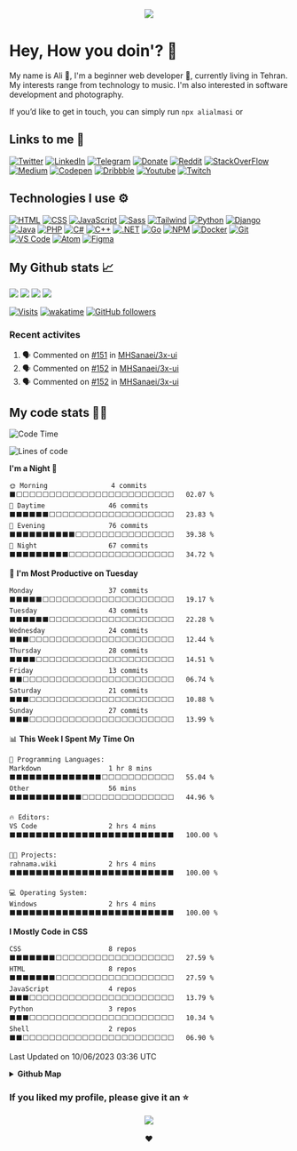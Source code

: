 <div align='center'>
<a href="https://github.com/alialmasi"><img src="https://readme-typing-svg.demolab.com?font=Cascadia+Code&size=28&duration=2700&pause=750&color=fe6e96&background=282a36&center=true&vCenter=true&width=550&height=60&lines=Ali+Almasi;Computer+science+student;Beginner+web+developer;Rookie+software+developer"></a>
</div>

# Hey, How you doin'? 👋

My name is Ali 🤠, I'm a beginner web developer 🌱, currently living in Tehran. My interests range from technology to music. I'm also interested in software development and photography.

If you’d like to get in touch, you can simply run `npx alialmasi` or

## Links to me 🔗

[![Twitter](https://img.shields.io/badge/Twitter-1DA1F2?logo=Twitter&logoColor=white)](https://twitter.com/a710almasi)
[![LinkedIn](https://img.shields.io/badge/LinkedIn-0A66C2?logo=LinkedIn&logoColor=white)](https://linkedin.com/in/alialmasi)
[![Telegram](https://img.shields.io/badge/Telegram-26A5E4?logo=Telegram&logoColor=white)](https://t.me/al1almasi)
[![Donate](https://img.shields.io/badge/Donate-7d4533?logo=coffeescript&logoColor=white)](www.coffeete.ir/alialmasi)
[![Reddit](https://img.shields.io/badge/Reddit-FF4500?logo=Reddit&logoColor=white)](https://reddit.com/user/alialmasi710)
[![StackOverFlow](https://img.shields.io/badge/StackOverFlow-F58025?logo=Stack%20Overflow&logoColor=white)](https://stackoverflow.com/users/19498547/alialmasi)
[![Medium](https://img.shields.io/badge/Medium-000?logo=Medium&logoColor=white)](https://medium.com/@a710almasi)
[![Codepen](https://img.shields.io/badge/-Codepen-000?&logo=codepen)](https://codepen.io/alialmasi)
[![Dribbble](https://img.shields.io/badge/Dribbble-EA4C89?logo=Dribbble&logoColor=white)](https://dribbble.com/a710almasi)
[![Youtube](https://img.shields.io/badge/Youtube-FF0000?logo=Youtube&logoColor=white)](https://www.youtube.com/@al1almasi)
[![Twitch](https://img.shields.io/badge/Twitch-9146FF?logo=Twitch&logoColor=white)](https://www.twitch.tv/al1almasi)

## Technologies I use ⚙️

[![HTML](https://img.shields.io/badge/-HTML-E34F26?style=for-the-badge&&logo=html5&logoColor=white)](https://github.com/alialmasi)
[![CSS](https://img.shields.io/badge/-CSS-1572B6?style=for-the-badge&&logo=css3&logoColor=white)](https://github.com/alialmasi)
[![JavaScript](https://img.shields.io/badge/-JavaScript-f0db4f?style=for-the-badge&&logo=javascript&logoColor=white)](https://github.com/alialmasi)
[![Sass](https://img.shields.io/badge/-Sass-CC6699?style=for-the-badge&&logo=sass&logoColor=white)](https://github.com/alialmasi)
[![Tailwind](https://img.shields.io/badge/-Tailwind-06B6D4?style=for-the-badge&&logo=tailwindcss&logoColor=white)](https://github.com/alialmasi)
[![Python](https://img.shields.io/badge/-Python-3776AB?style=for-the-badge&&logo=python&logoColor=white)](https://github.com/alialmasi)
[![Django](https://img.shields.io/badge/-Django-092E20?style=for-the-badge&&logo=django&logoColor=white)](https://github.com/alialmasi)
[![Java](https://img.shields.io/badge/-Java-517f9d?style=for-the-badge&&logo=java&logoColor=white)](https://github.com/alialmasi)
[![PHP](https://img.shields.io/badge/-PHP-242938?style=for-the-badge&&logo=php&logoColor=white)](https://github.com/alialmasi)
[![C#](https://img.shields.io/badge/c%23-953cad.svg?style=for-the-badge&logo=c-sharp&logoColor=white)](https://github.com/alialmasi)
[![C++](https://img.shields.io/badge/c%2B%2B-00599c.svg?style=for-the-badge&logo=cplusplus&logoColor=white)](https://github.com/alialmasi)
[![.NET](https://img.shields.io/badge/.NET-512BD4.svg?style=for-the-badge&logo=dotnet&logoColor=white)](https://github.com/alialmasi)
[![Go](https://img.shields.io/badge/Go-00ADD8.svg?style=for-the-badge&logo=go&logoColor=white)](https://github.com/alialmasi)
[![NPM](https://img.shields.io/badge/-NPM-CB3837?style=for-the-badge&&logo=npm&logoColor=white)](https://github.com/alialmasi)
[![Docker](https://img.shields.io/badge/-Docker-2496ED?style=for-the-badge&&logo=docker&logoColor=white)](https://github.com/alialmasi)
[![Git](https://img.shields.io/badge/-Git-F05032?style=for-the-badge&&logo=git&logoColor=white)](https://github.com/alialmasi)
[![VS Code](https://img.shields.io/badge/-VS%20Code-007ACC?style=for-the-badge&logo=Visual%20Studio%20Code&logoColor=white)](https://github.com/alialmasi)
[![Atom](https://img.shields.io/badge/-Atom-75c687?style=for-the-badge&logo=atom&logoColor=white)](https://github.com/alialmasi)
[![Figma](https://img.shields.io/badge/-Figma-F24E1E?style=for-the-badge&logo=figma&logoColor=white)](https://github.com/alialmasi)


## My Github stats 📈

<a href='https://github.com/alialmasi'><img src="https://github-readme-stats.vercel.app/api?username=alialmasi&count_private=true&show_icons=true&theme=dracula" height=180em></a>
<a href='https://github.com/alialmasi'><img src="https://github-readme-stats.vercel.app/api/top-langs/?username=alialmasi&layout=compact&theme=dracula" height=180em></a>
<a href='https://github.com/alialmasi'><img src="https://github-readme-stats.vercel.app/api/wakatime?username=a710almasi&layout=compact&theme=dracula&range=all_time" height="180em"></a>
<a href='https://github.com/alialmasi'><img src="https://github-profile-trophy.vercel.app/?username=alialmasi&margin-w=5&margin-h=5&column=3&theme=dracula"></a>

[![Visits](https://hits.seeyoufarm.com/api/count/incr/badge.svg?url=https%3A%2F%2Fgithub.com%2Falialmasi%2Falialmasi&count_bg=%23000&title_bg=%23171717&icon=github.svg&icon_color=%23FFFFFF&title=Visits&edge_flat=false)](https://github.com/alialmasi) [![wakatime](https://wakatime.com/badge/user/42515572-c36c-44b6-9997-0a755ff94018.svg)](https://wakatime.com/@a710almasi) [![GitHub followers](https://img.shields.io/github/followers/alialmasi)](https://github.com/alialmasi)

### Recent activites
<!--START_SECTION:activity-->
1. 🗣 Commented on [#151](https://github.com/MHSanaei/3x-ui/issues/151) in [MHSanaei/3x-ui](https://github.com/MHSanaei/3x-ui)
2. 🗣 Commented on [#152](https://github.com/MHSanaei/3x-ui/issues/152) in [MHSanaei/3x-ui](https://github.com/MHSanaei/3x-ui)
3. 🗣 Commented on [#152](https://github.com/MHSanaei/3x-ui/issues/152) in [MHSanaei/3x-ui](https://github.com/MHSanaei/3x-ui)
<!--END_SECTION:activity-->

## My code stats 👨‍💻

<!--START_SECTION:waka-->
![Code Time](http://img.shields.io/badge/Code%20Time-34%20hrs%2038%20mins-blue)

![Lines of code](https://img.shields.io/badge/From%20Hello%20World%20I%27ve%20Written-282.8%20thousand%20lines%20of%20code-blue)

**I'm a Night 🦉** 

```text
🌞 Morning                4 commits           ⬛⬜⬜⬜⬜⬜⬜⬜⬜⬜⬜⬜⬜⬜⬜⬜⬜⬜⬜⬜⬜⬜⬜⬜⬜   02.07 % 
🌆 Daytime                46 commits          ⬛⬛⬛⬛⬛⬛⬜⬜⬜⬜⬜⬜⬜⬜⬜⬜⬜⬜⬜⬜⬜⬜⬜⬜⬜   23.83 % 
🌃 Evening                76 commits          ⬛⬛⬛⬛⬛⬛⬛⬛⬛⬛⬜⬜⬜⬜⬜⬜⬜⬜⬜⬜⬜⬜⬜⬜⬜   39.38 % 
🌙 Night                  67 commits          ⬛⬛⬛⬛⬛⬛⬛⬛⬛⬜⬜⬜⬜⬜⬜⬜⬜⬜⬜⬜⬜⬜⬜⬜⬜   34.72 % 
```
📅 **I'm Most Productive on Tuesday** 

```text
Monday                   37 commits          ⬛⬛⬛⬛⬛⬜⬜⬜⬜⬜⬜⬜⬜⬜⬜⬜⬜⬜⬜⬜⬜⬜⬜⬜⬜   19.17 % 
Tuesday                  43 commits          ⬛⬛⬛⬛⬛⬛⬜⬜⬜⬜⬜⬜⬜⬜⬜⬜⬜⬜⬜⬜⬜⬜⬜⬜⬜   22.28 % 
Wednesday                24 commits          ⬛⬛⬛⬜⬜⬜⬜⬜⬜⬜⬜⬜⬜⬜⬜⬜⬜⬜⬜⬜⬜⬜⬜⬜⬜   12.44 % 
Thursday                 28 commits          ⬛⬛⬛⬛⬜⬜⬜⬜⬜⬜⬜⬜⬜⬜⬜⬜⬜⬜⬜⬜⬜⬜⬜⬜⬜   14.51 % 
Friday                   13 commits          ⬛⬛⬜⬜⬜⬜⬜⬜⬜⬜⬜⬜⬜⬜⬜⬜⬜⬜⬜⬜⬜⬜⬜⬜⬜   06.74 % 
Saturday                 21 commits          ⬛⬛⬛⬜⬜⬜⬜⬜⬜⬜⬜⬜⬜⬜⬜⬜⬜⬜⬜⬜⬜⬜⬜⬜⬜   10.88 % 
Sunday                   27 commits          ⬛⬛⬛⬜⬜⬜⬜⬜⬜⬜⬜⬜⬜⬜⬜⬜⬜⬜⬜⬜⬜⬜⬜⬜⬜   13.99 % 
```


📊 **This Week I Spent My Time On** 

```text
💬 Programming Languages: 
Markdown                 1 hr 8 mins         ⬛⬛⬛⬛⬛⬛⬛⬛⬛⬛⬛⬛⬛⬛⬜⬜⬜⬜⬜⬜⬜⬜⬜⬜⬜   55.04 % 
Other                    56 mins             ⬛⬛⬛⬛⬛⬛⬛⬛⬛⬛⬛⬜⬜⬜⬜⬜⬜⬜⬜⬜⬜⬜⬜⬜⬜   44.96 % 

🔥 Editors: 
VS Code                  2 hrs 4 mins        ⬛⬛⬛⬛⬛⬛⬛⬛⬛⬛⬛⬛⬛⬛⬛⬛⬛⬛⬛⬛⬛⬛⬛⬛⬛   100.00 % 

🐱‍💻 Projects: 
rahnama.wiki             2 hrs 4 mins        ⬛⬛⬛⬛⬛⬛⬛⬛⬛⬛⬛⬛⬛⬛⬛⬛⬛⬛⬛⬛⬛⬛⬛⬛⬛   100.00 % 

💻 Operating System: 
Windows                  2 hrs 4 mins        ⬛⬛⬛⬛⬛⬛⬛⬛⬛⬛⬛⬛⬛⬛⬛⬛⬛⬛⬛⬛⬛⬛⬛⬛⬛   100.00 % 
```

**I Mostly Code in CSS** 

```text
CSS                      8 repos             ⬛⬛⬛⬛⬛⬛⬛⬜⬜⬜⬜⬜⬜⬜⬜⬜⬜⬜⬜⬜⬜⬜⬜⬜⬜   27.59 % 
HTML                     8 repos             ⬛⬛⬛⬛⬛⬛⬛⬜⬜⬜⬜⬜⬜⬜⬜⬜⬜⬜⬜⬜⬜⬜⬜⬜⬜   27.59 % 
JavaScript               4 repos             ⬛⬛⬛⬜⬜⬜⬜⬜⬜⬜⬜⬜⬜⬜⬜⬜⬜⬜⬜⬜⬜⬜⬜⬜⬜   13.79 % 
Python                   3 repos             ⬛⬛⬛⬜⬜⬜⬜⬜⬜⬜⬜⬜⬜⬜⬜⬜⬜⬜⬜⬜⬜⬜⬜⬜⬜   10.34 % 
Shell                    2 repos             ⬛⬛⬜⬜⬜⬜⬜⬜⬜⬜⬜⬜⬜⬜⬜⬜⬜⬜⬜⬜⬜⬜⬜⬜⬜   06.90 % 
```




 Last Updated on 10/06/2023 03:36 UTC
<!--END_SECTION:waka-->

<details close="true">
  <summary><b>Github Map</b></summary><div align="center"
 <a href="https://github.com/alialmasi"><img src="https://raw.githubusercontent.com/AliAlmasi/AliAlmasi/main/profile-3d-contrib/profile-gitblock.svg" width=700></a></div>
</details>

### If you liked my profile, please give it an ⭐
<div align="center">
<a href="https://github.com/alialmasi"><img src="https://avatars.githubusercontent.com/u/87055424" width=48></a>
 
❤️
</div>
